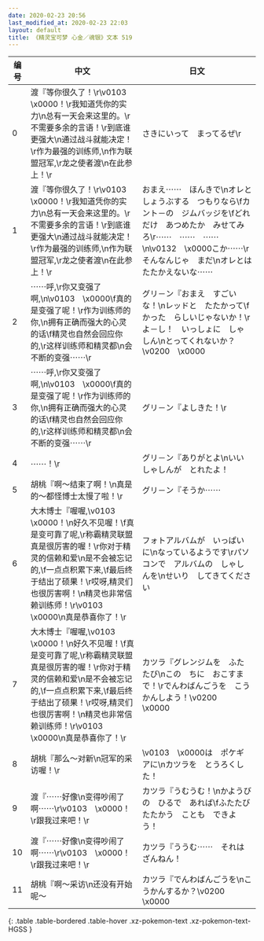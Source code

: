 ```yaml
---
date: 2020-02-23 20:56
last_modified_at: 2020-02-23 22:03
layout: default
title: 《精灵宝可梦 心金／魂银》文本 519
---
```

| 编号 | 中文 | 日文 |
| ---- | ---- | ---- |
| 0 | 渡『等你很久了！\r\v0103　\x0000！\r我知道凭你的实力\n总有一天会来这里的。\r不需要多余的言语！\r到底谁更强大\n通过战斗就能决定！\r作为最强的训练师,\n作为联盟冠军,\r龙之使者渡\n在此参上！\r | さきにいって　まってるぜ\r |
| 1 | 渡『等你很久了！\r\v0103　\x0000！\r我知道凭你的实力\n总有一天会来这里的。\r不需要多余的言语！\r到底谁更强大\n通过战斗就能决定！\r作为最强的训练师,\n作为联盟冠军,\r龙之使者渡\n在此参上！\r | おまえ⋯⋯　ほんきで\nオレと　しょうぶする　つもりなら\fカント－の　ジムバッジを\fどれだけ　あつめたか　みせてみろ\r⋯⋯　⋯⋯　⋯⋯\n\v0132　\x0000こか⋯⋯\rそんなんじゃ　まだ\nオレとは　たたかえないな⋯⋯ |
| 2 | ⋯⋯呼,\r你又变强了啊,\n\v0103　\x0000\f真的是变强了呢！\r作为训练师的你,\n拥有正确而强大的心灵的话\f精灵也自然会回应你的,\r这样训练师和精灵都\n会不断的变强⋯⋯\r | グリ－ン『おまえ　すごいな！\nレッドと　たたかって\fかった　らしいじゃないか！\rよ－し！　いっしょに　しゃしん\nとってくれないか？\v0200　\x0000 |
| 3 | ⋯⋯呼,\r你又变强了啊,\n\v0103　\x0000\f真的是变强了呢！\r作为训练师的你,\n拥有正确而强大的心灵的话\f精灵也自然会回应你的,\r这样训练师和精灵都\n会不断的变强⋯⋯\r | グリ－ン『よしきた！\r |
| 4 | ⋯⋯！\r | グリ－ン『ありがとよ\nいい　しゃしんが　とれたよ！ |
| 5 | 胡桃『啊～结束了啊！\n真是的～都怪博士太慢了啦！\r | グリ－ン『そうか⋯⋯ |
| 6 | 大木博士『喔喔,\v0103　\x0000！\n好久不见喔！\f真是变可靠了呢,\r称霸精灵联盟真是很厉害的喔！\r你对于精灵的信赖和爱\n是不会被忘记的,\f一点点积累下来,\f最后终于结出了硕果！\r哎呀,精灵们也很厉害啊！\n精灵也非常信赖训练师！\r\v0103　\x0000\n真是恭喜你了！\r | フォトアルバムが　いっぱいに\nなっているようです\rパソコンで　アルバムの　しゃしんを\nせいり　してきてください |
| 7 | 大木博士『喔喔,\v0103　\x0000！\n好久不见喔！\f真是变可靠了呢,\r称霸精灵联盟真是很厉害的喔！\r你对于精灵的信赖和爱\n是不会被忘记的,\f一点点积累下来,\f最后终于结出了硕果！\r哎呀,精灵们也很厉害啊！\n精灵也非常信赖训练师！\r\v0103　\x0000\n真是恭喜你了！\r | カツラ『グレンジムを　ふたたび\nこの　ちに　おこすまで！\rでんわばんごうを　こうかんしよう！\v0200　\x0000 |
| 8 | 胡桃『那么～对新\n冠军的采访喔！\r | \v0103　\x0000は　ポケギアに\nカツラを　とうろくした！ |
| 9 | 渡『⋯⋯好像\n变得吵闹了啊⋯⋯\r\v0103　\x0000！\r跟我过来吧！\r | カツラ『うむうむ！\nかようびの　ひるで　あれば\fふたたび　たたかう　ことも　できよう！ |
| 10 | 渡『⋯⋯好像\n变得吵闹了啊⋯⋯\r\v0103　\x0000！\r跟我过来吧！\r | カツラ『ううむ⋯⋯　それは　ざんねん！ |
| 11 | 胡桃『啊～采访\n还没有开始呢～ | カツラ『でんわばんごうを\nこうかんするか？\v0200　\x0000 |
{: .table .table-bordered .table-hover .xz-pokemon-text .xz-pokemon-text-HGSS }